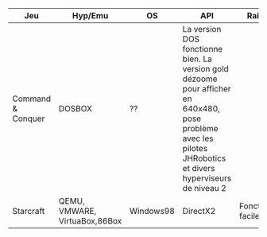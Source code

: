 |Jeu|Hyp/Emu|OS|API|Raison|
|-|-|-|-|-|
| Command & Conquer|DOSBOX | ?? | La version DOS fonctionne bien. La version gold dézoome pour afficher en 640x480, pose problème avec les pilotes JHRobotics et divers hyperviseurs de niveau 2  |
|Starcraft| QEMU, VMWARE, VirtuaBox,86Box |Windows98|DirectX2|Fonctionne facilement|
